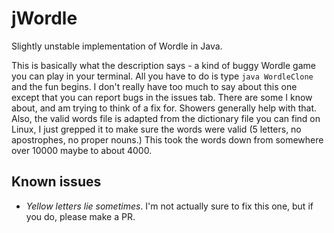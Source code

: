 # jWordle
Slightly unstable implementation of Wordle in Java.

This is basically what the description says - a kind of buggy Wordle game you can play in your terminal. All you have to do is type `java WordleClone` and the fun begins. I don't really have too much to say about this one except that you can report bugs in the issues tab. There are some I know about, and am trying to think of a fix for. Showers generally help with that. Also, the valid words file is adapted from the dictionary file you can find on Linux, I just grepped it to make sure the words were valid (5 letters, no apostrophes, no proper nouns.) This took the words down from somewhere over 10000 maybe to about 4000.

## Known issues

- *Yellow letters lie sometimes*. I'm not actually sure to fix this one, but if you do, please make a PR.
